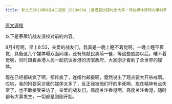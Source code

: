 ```yaml
---
title: 郭文贵2019年8月4日视频 20190804_1香港要出随时出大事！传统媒体界转向爆料革命？
---
```


[原文連接](https://gnews.org/ThreadView/53478894)

以下是茅屎坑战友没校对前的内容。

  8月4号啊，早上8:53，亲爱的战友们，我真是一晚上睡不着觉啊。一晚上睡不着觉，具备这几个媒体曝双面间谍，还有熊献民卖萌一餐，等这些威胁以后。睡不着觉啊，同时跟着香港人民一起抗议香港的流氓政府，大家刚才看到了全世界的媒体。

  现在已经都转疯了啊，都传疯了，连纽约邮报啊，竟然说出了观点要大开杀戒啊。哎哟，我的妈要采访我的媒体太多了，反正我被他们吓的半死啊，现在精神有点失常了，也不敢接受采访了。亲爱的战友们，高度关注香港啊，高度关注香港，随时都有大事发生，一切都是刚刚开始。
